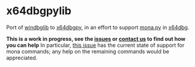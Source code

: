 # x64dbgpylib

Port of [windbglib](https://github.com/corelan/windbglib) to [x64dbgpy](https://github.com/x64dbg/x64dbgpy), in an effort to support [mona.py](https://github.com/corelan/mona) in [x64dbg](http://x64dbg.com).

**This is a work in progress, see the [issues](https://github.com/x64dbg/x64dbgpylib/issues) or [contact us](http://x64dbg.com/#contact) to find out how you can help** In particular, [this issue](https://github.com/x64dbg/x64dbgpylib/issues/5) has the current state of support for mona commands; any help on the remaining commands would be appreciated.

